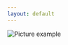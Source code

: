 ```yaml
---
layout: default
---
```

![Picture example](https://github.com/kvartirnik/website/blob/gh-pages/images/kvartirnik_photos/7.jpg)


